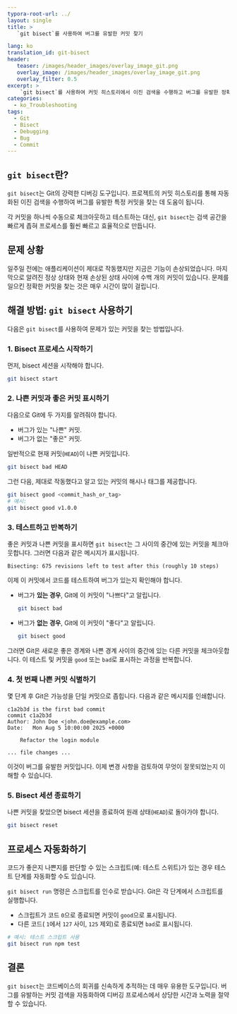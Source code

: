 ```yaml
---
typora-root-url: ../
layout: single
title: >
   `git bisect`를 사용하여 버그를 유발한 커밋 찾기

lang: ko
translation_id: git-bisect
header:
   teaser: /images/header_images/overlay_image_git.png
   overlay_image: /images/header_images/overlay_image_git.png
   overlay_filter: 0.5
excerpt: >
    `git bisect`를 사용하여 커밋 히스토리에서 이진 검색을 수행하고 버그를 유발한 정확한 커밋을 신속하게 찾아내는 방법에 대한 단계별 가이드입니다.
categories:
  - ko_Troubleshooting
tags:
  - Git
  - Bisect
  - Debugging
  - Bug
  - Commit
---
```


## `git bisect`란?

`git bisect`는 Git의 강력한 디버깅 도구입니다. 프로젝트의 커밋 히스토리를 통해 자동화된 이진 검색을 수행하여 버그를 유발한 특정 커밋을 찾는 데 도움이 됩니다.

각 커밋을 하나씩 수동으로 체크아웃하고 테스트하는 대신, `git bisect`는 검색 공간을 빠르게 좁혀 프로세스를 훨씬 빠르고 효율적으로 만듭니다.

## 문제 상황

일주일 전에는 애플리케이션이 제대로 작동했지만 지금은 기능이 손상되었습니다. 마지막으로 알려진 정상 상태와 현재 손상된 상태 사이에 수백 개의 커밋이 있습니다. 문제를 일으킨 정확한 커밋을 찾는 것은 매우 시간이 많이 걸립니다.

## 해결 방법: `git bisect` 사용하기

다음은 `git bisect`를 사용하여 문제가 있는 커밋을 찾는 방법입니다.

### 1. Bisect 프로세스 시작하기

먼저, bisect 세션을 시작해야 합니다.

```bash
git bisect start
```

### 2. 나쁜 커밋과 좋은 커밋 표시하기

다음으로 Git에 두 가지를 알려줘야 합니다.
-   버그가 있는 "나쁜" 커밋.
-   버그가 없는 "좋은" 커밋.

일반적으로 현재 커밋(`HEAD`)이 나쁜 커밋입니다.
```bash
git bisect bad HEAD
```

그런 다음, 제대로 작동했다고 알고 있는 커밋의 해시나 태그를 제공합니다.
```bash
git bisect good <commit_hash_or_tag>
# 예시:
git bisect good v1.0.0
```

### 3. 테스트하고 반복하기

좋은 커밋과 나쁜 커밋을 표시하면 `git bisect`는 그 사이의 중간에 있는 커밋을 체크아웃합니다. 그러면 다음과 같은 메시지가 표시됩니다.

```
Bisecting: 675 revisions left to test after this (roughly 10 steps)
```

이제 이 커밋에서 코드를 테스트하여 버그가 있는지 확인해야 합니다.
-   버그가 **있는 경우**, Git에 이 커밋이 "나쁘다"고 알립니다.
    ```bash
    git bisect bad
    ```
-   버그가 **없는 경우**, Git에 이 커밋이 "좋다"고 알립니다.
    ```bash
    git bisect good
    ```

그러면 Git은 새로운 좋은 경계와 나쁜 경계 사이의 중간에 있는 다른 커밋을 체크아웃합니다. 이 테스트 및 커밋을 `good` 또는 `bad`로 표시하는 과정을 반복합니다.

### 4. 첫 번째 나쁜 커밋 식별하기

몇 단계 후 Git은 가능성을 단일 커밋으로 좁힙니다. 다음과 같은 메시지를 인쇄합니다.

```
c1a2b3d is the first bad commit
commit c1a2b3d
Author: John Doe <john.doe@example.com>
Date:   Mon Aug 5 10:00:00 2025 +0000

    Refactor the login module

... file changes ...
```

이것이 버그를 유발한 커밋입니다. 이제 변경 사항을 검토하여 무엇이 잘못되었는지 이해할 수 있습니다.

### 5. Bisect 세션 종료하기

나쁜 커밋을 찾았으면 bisect 세션을 종료하여 원래 상태(`HEAD`)로 돌아가야 합니다.

```bash
git bisect reset
```

## 프로세스 자동화하기

코드가 좋은지 나쁜지를 판단할 수 있는 스크립트(예: 테스트 스위트)가 있는 경우 테스트 단계를 자동화할 수도 있습니다.

`git bisect run` 명령은 스크립트를 인수로 받습니다. Git은 각 단계에서 스크립트를 실행합니다.
-   스크립트가 코드 `0`으로 종료되면 커밋이 `good`으로 표시됩니다.
-   다른 코드( `1`에서 `127` 사이, `125` 제외)로 종료되면 `bad`로 표시됩니다.

```bash
# 예시: 테스트 스크립트 사용
git bisect run npm test
```

## 결론

`git bisect`는 코드베이스의 회귀를 신속하게 추적하는 데 매우 유용한 도구입니다. 버그를 유발하는 커밋 검색을 자동화하여 디버깅 프로세스에서 상당한 시간과 노력을 절약할 수 있습니다.

